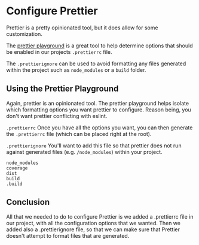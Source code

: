 # Configure Prettier
Prettier is a pretty opinionated tool, but it does allow for some customization.

The [prettier playground](https://prettier.io/playground/) is a great tool to help determine options that should be enabled in our projects `.prettierrc` file.

The `.prettierignore` can be used to avoid formatting any files generated within the project such as `node_modules` or a `build` folder.

## Using the Prettier Playground
Again, prettier is an opinionated tool. The prettier playground helps isolate which formatting options you want prettier to configure. Reason being, you don't want prettier conflicting with eslint.

`.prettierrc`
Once you have all the options you want, you can then generate the `.prettierrc` file (which can be placed right at the root).

`.prettierignore`
You'll want to add this file so that prettier does not run against generated files (e.g. `/node_modules`) within your project.

```
node_modules
coverage
dist
build
.build
```

## Conclusion
All that we needed to do to configure Prettier is we added a .prettierrc file in our project, with all the configuration options that we wanted. Then we added also a .prettierignore file, so that we can make sure that Prettier doesn't attempt to format files that are generated.


